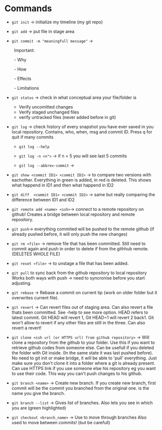 # Commands

- `git init` -> initialize my timeline (my git repo)

- `git add` -> put file in stage area 

- `git commit -m "meaningfull message"` ->

        Important:

        - Why

        - How

        - Effects

        - Limitations

- `git status` -> check in what conceptual area your file/folder is
  
  - Verify uncomitted changes
  - Verify staged unchanged files
  - verify untracked files (never added before in git)

- `git log` -> check history of every snapshot you have ever saved in you local repository. Contains, who, when, msg and commit ID. Press q for quit if many commits
  
  - `git log --help` 
  
  - `git log -n <n°>` -> if n = 5 you will see last 5 commits
  
  - `git log --abbrev-commit` -> 

- `git show <commit ID1> <commit ID2>` -> to compare two versions with eachother. Everything in green is added, in red is deleted. This shows what happend in ID1 and then what happend in ID2

- `git diff  <commit ID1> <commit ID2>` -> same but really comparing the difference between ID1 and ID2

- `git remote add <name> <ssh>`-> connect to a remote repository on github! 
  Creates a bridge between local repository and remote repository. 

- `git push`-> everything commited will be pushed to the remote github (if already pushed before, it will only push the new changes)

- `git rm <file>` -> remove file that has been committed. Still need to commit again and push in order to delete if from the githhub remote. (DELETES WHOLE FILE)

- `git reset <file>` -> to unstage a file that has been added.

- `git pull` to sync back from the github repository to local repository 
  Works both ways with push -> need to syncronise before you start adjusting. 

- `git rebase` -> Rebase a commit on current tip (work on older folder but it overwrites current file).

- `git revert` -> Can revert files out of staging area. Can also revert a file thats been committed. See -help to see more option. HEAD refers to latest commit. Git HEAD will revert 1, Git HEAD~1 will revert 2 back1.
  Git won't allow to revert if any other files are still in the three. Can also revert a revert!

- `git clone <ssh url (or HTTPS url) from github repository>` -> Will clone a repository from the github to your folder. 
  Use this if you want to retrieve github codes from someone else. 
  Can be usefull if you deleted the folder with Git inside. (In the same state it was last pushed before). 
  No need to git init or make bridge, it will be able to 'pull' everything. Just make sure you don't clone it into a folder where a git is already present.
  Can use HTTPS link if you use someone else his repository eg you want to use their code. This way you can't push changes to his github. 

- `git branch <name>` -> Create new branch. If you create new branch, first commit will be the commit you branched from the original one. <name> is the name you give the branch. 

- `git branch --list` -> Gives list of branches. Also lets you see in which you are (green highlighted)

- `git checkout <branch_name>` -> Use to move through branches
  Also used to move between commits! (but be carefull)
